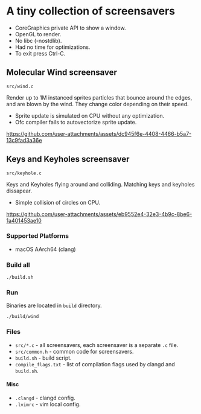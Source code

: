 # A tiny collection of screensavers

- CoreGraphics private API to show a window.
- OpenGL to render.
- No libc (-nostdlib).
- Had no time for optimizations.
- To exit press Ctrl-C.

## Molecular Wind screensaver
`src/wind.c`

Render up to 1M instanced ~~sprites~~ particles that bounce around the edges,
and are blown by the wind. They change color depending on their speed.

- Sprite update is simulated on CPU without any optimization.
- Ofc compiler fails to autovectorize sprite update.

https://github.com/user-attachments/assets/dc945f6e-4408-4466-b5a7-13c9fad3a36e

## Keys and Keyholes screensaver
`src/keyhole.c`

Keys and Keyholes flying around and colliding.
Matching keys and keyholes dissapear.

- Simple collision of circles on CPU.

https://github.com/user-attachments/assets/eb9552e4-32e3-4b9c-8be6-1a401453ae10

### Supported Platforms
- macOS AArch64 (clang)

### Build all
```
./build.sh
```

### Run
Binaries are located in `build` directory.
```
./build/wind
```

### Files
- `src/*.c` - all screensavers, each screensaver is a separate `.c` file.
- `src/common.h` - common code for screensavers.
- `build.sh` - build script.
- `compile_flags.txt` - list of compilation flags used by clangd and `build.sh`.

#### Misc
- `.clangd` - clangd config.
- `.lvimrc` - vim local config.
